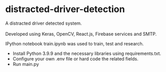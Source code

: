# distracted-driver-detection

A distracted driver detected system.</br></br>Developed using Keras, OpenCV, React.js, Firebase services and SMTP.

IPython notebook train.ipynb was used to train, test and research.

* Install Python 3.9.9 and the necessary libraries using requirements.txt.
* Configure your own .env file or hard code the related fields.
* Run main.py

